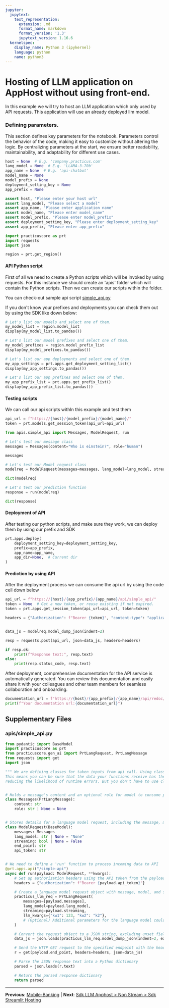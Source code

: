 ```yaml
---
jupyter:
  jupytext:
    text_representation:
      extension: .md
      format_name: markdown
      format_version: '1.3'
      jupytext_version: 1.16.6
  kernelspec:
    display_name: Python 3 (ipykernel)
    language: python
    name: python3
---
```


# Hosting of LLM application on AppHost without using front-end.

In this example we will try to host an LLM application which only used by API requests. This application will use an already deployed llm model.



### Defining parameters.
 
This section defines key parameters for the notebook. Parameters control the behavior of the code, making it easy to customize without altering the logic. By centralizing parameters at the start, we ensure better readability, maintainability, and adaptability for different use cases.
 

```python
host = None  # E.g. 'company.practicus.com'
lang_model = None  # E.g. 'LLAMA-3-70b'
app_name = None  # E.g. 'api-chatbot'
model_name = None
model_prefix = None
deployment_setting_key = None
app_prefix = None
```

```python
assert host, "Please enter your host url"
assert lang_model, "Please select a model"
assert app_name, "Please enter application name"
assert model_name, "Please enter model_name"
assert model_prefix, "Please enter model_prefix"
assert deployment_setting_key, "Please enter deployment_setting_key"
assert app_prefix, "Please enter app_prefix"
```

```python
import practicuscore as prt
import requests
import json

region = prt.get_region()
```

#### API Python script

First of all we need to create a Python scripts which will be invoked by using requests. For this instance we should create an 'apis' folder which will contain the Python scripts. Then we can create our scripts within the folder.

You can check-out sample api script [simple_api.py](apis/simple_api.py)


If you don't know your prefixes and deployments you can check them out by using the SDK like down below:
 

```python
# Let's list our models and select one of them.
my_model_list = region.model_list
display(my_model_list.to_pandas())
```

```python
# Let's list our model prefixes and select one of them.
my_model_prefixes = region.model_prefix_list
display(my_model_prefixes.to_pandas())
```

```python
# Let's list our app deployments and select one of them.
my_app_settings = prt.apps.get_deployment_setting_list()
display(my_app_settings.to_pandas())
```

```python
# Let's list our app prefixes and select one of them.
my_app_prefix_list = prt.apps.get_prefix_list()
display(my_app_prefix_list.to_pandas())
```

#### Testing scripts

We can call our api scripts withIn this example and test them

```python
api_url = f"https://{host}/{model_prefix}/{model_name}/"
token = prt.models.get_session_token(api_url=api_url)
```

```python
from apis.simple_api import Messages, ModelRequest, run

# Let's test our message class
messages = Messages(content="Who is einstein?", role="human")

messages
```

```python
# Let's test our Model request class
modelreq = ModelRequest(messages=messages, lang_model=lang_model, streaming=False, api_token=token, end_point=api_url)

dict(modelreq)
```

```python
# Let's test our prediction function
response = run(modelreq)

dict(response)
```

#### Deployment of API

After testing our python scripts, and make sure they work, we can deploy them by using our prefix and SDK

```python
prt.apps.deploy(
    deployment_setting_key=deployment_setting_key,
    prefix=app_prefix,
    app_name=app_name,
    app_dir=None,  # Current dir
)
```

#### Prediction by using API

After the deployment process we can consume the api url by using the code cell down below

```python
api_url = f"https://{host}/{app_prefix}/{app_name}/api/simple_api/"
token = None  # Get a new token, or reuse existing if not expired.
token = prt.apps.get_session_token(api_url=api_url, token=token)
```

```python
headers = {"Authorization": f"Bearer {token}", "content-type": "application/json"}


data_js = modelreq.model_dump_json(indent=2)

resp = requests.post(api_url, json=data_js, headers=headers)

if resp.ok:
    print(f"Response text:", resp.text)
else:
    print(resp.status_code, resp.text)
```

After deployment, comprehensive documentation for the API service is automatically generated. You can review this documentation and easily share it with your colleagues and other team members for seamless collaboration and onboarding.

```python
documentation_url = f"https://{host}/{app_prefix}/{app_name}/api/redoc/"
print(f"Your documentation url:{documentation_url}")
```


## Supplementary Files

### apis/simple_api.py
```python
from pydantic import BaseModel
import practicuscore as prt
from practicuscore.gen_ai import PrtLangRequest, PrtLangMessage
from requests import get
import json

""" We are defining classes for taken inputs from api call. Using classes allows you to enforce type safety. 
This means you can be sure that the data your functions receive has the correct types and structure, 
reducing the likelihood of runtime errors. But you don't have to use classes while creating api scripts."""


# Holds a message's content and an optional role for model to consume prompts.
class Messages(PrtLangMessage):
    content: str
    role: str | None = None


# Stores details for a language model request, including the message, model type, and API information.
class ModelRequest(BaseModel):
    messages: Messages
    lang_model: str | None = "None"
    streaming: bool | None = False
    end_point: str
    api_token: str


# We need to define a 'run' function to process incoming data to API
@prt.apps.api("/simple-api")
async def run(payload: ModelRequest, **kwargs):
    # Set up authorization headers using the API token from the payload
    headers = {"authorization": f"Bearer {payload.api_token}"}

    # Create a language model request object with message, model, and streaming options
    practicus_llm_req = PrtLangRequest(
        messages=[payload.messages],
        lang_model=payload.lang_model,
        streaming=payload.streaming,
        llm_kwargs={"kw1": 123, "kw2": "k2"},
        # (Optional) Additional parameters for the language model could be added here
    )

    # Convert the request object to a JSON string, excluding unset fields
    data_js = json.loads(practicus_llm_req.model_dump_json(indent=2, exclude_unset=True))

    # Send the HTTP GET request to the specified endpoint with the headers and JSON data
    r = get(payload.end_point, headers=headers, json=data_js)

    # Parse the JSON response text into a Python dictionary
    parsed = json.loads(r.text)

    # Return the parsed response dictionary
    return parsed

```


---

**Previous**: [Mobile-Banking](../../mobile-banking/mobile-banking.md) | **Next**: [Sdk LLM Apphost > Non Stream > Sdk Streamlit Hosting](../sdk-llm-apphost/non-stream/sdk-streamlit-hosting.md)
